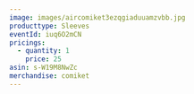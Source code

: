 ```yaml
---
image: images/aircomiket3ezqgiaduuamzvbb.jpg
producttype: Sleeves
eventId: iuq6O2mCN
pricings:
  - quantity: 1
    price: 25
asin: s-W19M8NwZc
merchandise: comiket
---
```

